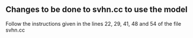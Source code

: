 ## Changes to be done to svhn.cc to use the model
  Follow the instructions given in the lines 22, 29, 41, 48 and 54 of the file svhn.cc
